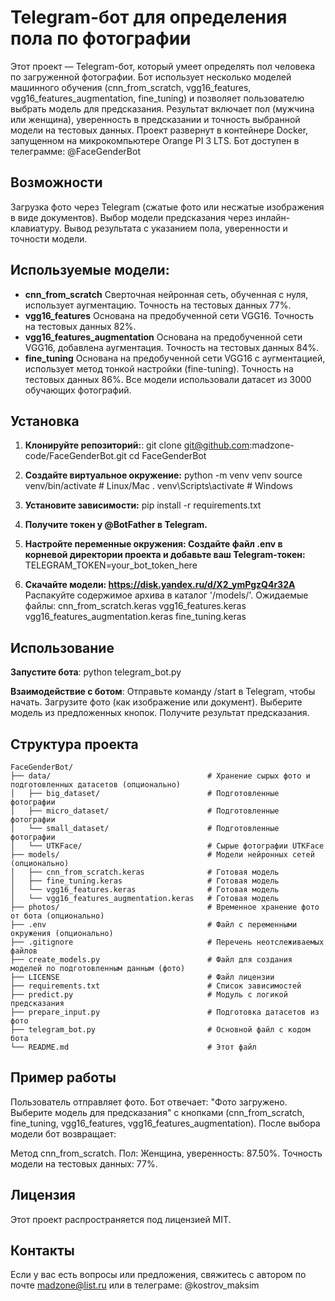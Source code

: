 # Telegram-бот для определения пола по фотографии
Этот проект — Telegram-бот, который умеет определять пол человека по загруженной фотографии. Бот использует несколько моделей машинного обучения (cnn_from_scratch, vgg16_features, vgg16_features_augmentation, fine_tuning) и позволяет пользователю выбрать модель для предсказания. Результат включает пол (мужчина или женщина), уверенность в предсказании и точность выбранной модели на тестовых данных.
Проект развернут в контейнере Docker, запущенном на микрокомпьютере Orange PI 3 LTS.
Бот доступен в телеграмме: @FaceGenderBot

## Возможности
Загрузка фото через Telegram (сжатые фото или несжатые изображения в виде документов).
Выбор модели предсказания через инлайн-клавиатуру.
Вывод результата с указанием пола, уверенности и точности модели.

## **Используемые модели**:
-	**cnn_from_scratch**
    Сверточная нейронная сеть, обученная с нуля, использует аугментацию. Точность на тестовых данных 77%.
-	**vgg16_features**
    Основана на предобученной сети VGG16. Точность на тестовых данных 82%.
-	**vgg16_features_augmentation**
    Основана на предобученной сети VGG16, добавлена аугментация. Точность на тестовых данных 84%.
-	**fine_tuning**
    Основана на предобученной сети VGG16 с аугментацией, использует метод тонкой настройки (fine-tuning). Точность на тестовых данных 86%.
Все модели использовали датасет из 3000 обучающих фотографий.

## Установка

1. **Клонируйте репозиторий:**:
git clone git@github.com:madzone-code/FaceGenderBot.git
cd FaceGenderBot

2. **Создайте виртуальное окружение:**
python -m venv venv
source venv/bin/activate    # Linux/Mac
. venv\Scripts\activate     # Windows

3. **Установите зависимости:**
pip install -r requirements.txt

4. **Получите токен у @BotFather в Telegram.**

5. **Настройте переменные окружения: Создайте файл .env в корневой директории проекта и добавьте ваш Telegram-токен:**
TELEGRAM_TOKEN=your_bot_token_here

6. **Скачайте модели: https://disk.yandex.ru/d/X2_ymPgzQ4r32A**
Распакуйте содержимое архива в каталог '/models/'. Ожидаемые файлы:
    cnn_from_scratch.keras
    vgg16_features.keras
    vgg16_features_augmentation.keras
    fine_tuning.keras

## Использование

**Запустите бота**:
python telegram_bot.py

**Взаимодействие с ботом**:
Отправьте команду /start в Telegram, чтобы начать.
Загрузите фото (как изображение или документ).
Выберите модель из предложенных кнопок.
Получите результат предсказания.

## Структура проекта

```plaintext
FaceGenderBot/
├── data/                                   # Хранение сырых фото и подготовленных датасетов (опционально)
│   ├── big_dataset/                        # Подготовленные фотографии
│   ├── micro_dataset/                      # Подготовленные фотографии
│   └── small_dataset/                      # Подготовленные фотографии
│   └── UTKFace/                            # Сырые фотографии UTKFace
├── models/                                 # Модели нейронных сетей (опционально)
│   ├── cnn_from_scratch.keras              # Готовая модель
│   ├── fine_tuning.keras                   # Готовая модель
│   └── vgg16_features.keras                # Готовая модель
│   └── vgg16_features_augmentation.keras   # Готовая модель
├── photos/                                 # Временное хранение фото от бота (опционально)
├── .env                                    # Файл с переменными окружения (опционально)
├── .gitignore                              # Перечень неотслеживаемых файлов
├── create_models.py                        # Файл для создания моделей по подготовленным данным (фото)
├── LICENSE                                 # Файл лицензии
├── requirements.txt                        # Список зависимостей
├── predict.py                              # Модуль с логикой предсказания
├── prepare_input.py                        # Подготовка датасетов из фото
├── telegram_bot.py                         # Основной файл с кодом бота
└── README.md                               # Этот файл
```

## Пример работы
Пользователь отправляет фото.
Бот отвечает: "Фото загружено. Выберите модель для предсказания" с кнопками (cnn_from_scratch, fine_tuning, vgg16_features, vgg16_features_augmentation).
После выбора модели бот возвращает:

Метод cnn_from_scratch.
Пол: Женщина, уверенность: 87.50%.
Точность модели на тестовых данных: 77%.

## Лицензия
Этот проект распространяется под лицензией MIT.

## Контакты
Если у вас есть вопросы или предложения, свяжитесь с автором по почте madzone@list.ru или в телеграме: @kostrov_maksim 